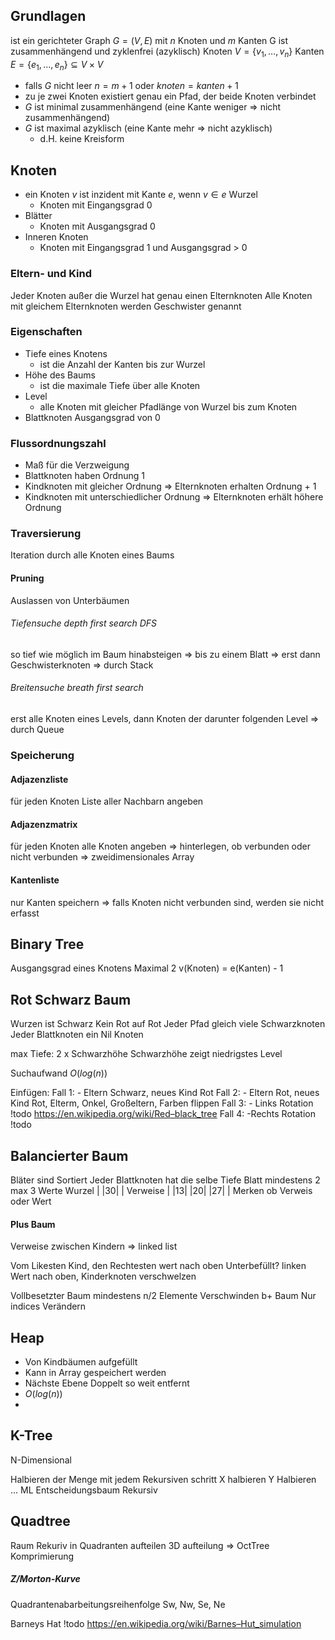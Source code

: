 ## Grundlagen
ist ein gerichteter Graph $G=(V,E)$ mit $n$ Knoten und $m$ Kanten
G ist zusammenhängend und zyklenfrei (azyklisch)
Knoten $V=\{v_1,\ldots,v_n\}$
Kanten $E = \{e_1, \ldots,e_n\} \subseteq V \times V$
- falls $G$ nicht leer
    $n = m+1$ oder $knoten = kanten + 1$
- zu je zwei Knoten existiert genau ein Pfad, der beide Knoten verbindet
- $G$ ist minimal zusammenhängend (eine Kante weniger => nicht zusammenhängend)
- $G$ ist maximal azyklisch (eine Kante mehr => nicht azyklisch)
	- d.H. keine Kreisform

## Knoten
- ein Knoten $v$ ist inzident mit Kante $e$, wenn $v \in e$ Wurzel
	- Knoten mit Eingangsgrad 0
- Blätter
	- Knoten mit Ausgangsgrad 0
- Inneren Knoten
	- Knoten mit Eingangsgrad 1 und Ausgangsgrad > 0

### Eltern- und Kind
Jeder Knoten außer die Wurzel hat genau einen Elternknoten
Alle Knoten mit gleichem Elternknoten werden Geschwister genannt

### Eigenschaften
- Tiefe eines Knotens
	- ist die Anzahl der Kanten bis zur Wurzel
- Höhe des Baums
	- ist die maximale Tiefe über alle Knoten
- Level
	- alle Knoten mit gleicher Pfadlänge von Wurzel bis zum Knoten
- Blattknoten Ausgangsgrad von 0

### Flussordnungszahl
- Maß für die Verzweigung
- Blattknoten haben Ordnung $1$
- Kindknoten mit gleicher Ordnung
    => Elternknoten erhalten Ordnung + 1
- Kindknoten mit unterschiedlicher Ordnung
	=> Elternknoten erhält höhere Ordnung

### Traversierung
Iteration durch alle Knoten eines Baums

#### Pruning
Auslassen von Unterbäumen

###### Tiefensuche depth first search DFS
so tief wie möglich im Baum hinabsteigen
=> bis zu einem Blatt
=> erst dann Geschwisterknoten
=> durch Stack

###### Breitensuche breath first search
erst alle Knoten eines Levels, dann Knoten der darunter folgenden Level
=> durch Queue

### Speicherung
#### Adjazenzliste
für jeden Knoten Liste aller Nachbarn angeben

#### Adjazenzmatrix
für jeden Knoten alle Knoten angeben
=> hinterlegen, ob verbunden oder nicht verbunden
=> zweidimensionales Array

#### Kantenliste
nur Kanten speichern
=> falls Knoten nicht verbunden sind, werden sie nicht erfasst

## Binary Tree
Ausgangsgrad eines Knotens Maximal 2
v(Knoten) = e(Kanten) - 1

## Rot Schwarz Baum
Wurzen ist Schwarz
Kein Rot auf Rot
Jeder Pfad gleich viele Schwarzknoten
Jeder Blattknoten ein Nil Knoten

max Tiefe: 2 x Schwarzhöhe
Schwarzhöhe zeigt niedrigstes Level

Suchaufwand $O(log(n))$

Einfügen:
Fall 1:
	- Eltern Schwarz, neues Kind Rot
Fall 2:
	- Eltern Rot, neues Kind Rot, Elterm, Onkel, Großeltern, Farben flippen
Fall 3:
	- Links Rotation !todo https://en.wikipedia.org/wiki/Red–black_tree
Fall 4:
	-Rechts Rotation !todo

## Balancierter Baum
Bläter sind Sortiert
Jeder Blattknoten hat die selbe Tiefe
Blatt mindestens 2 max 3 Werte
Wurzel | |30| |
Verweise | |13| |20| |27| |
Merken ob Verweis oder Wert

#### Plus Baum
Verweise zwischen Kindern => linked list

Vom Likesten Kind, den Rechtesten wert nach oben
Unterbefüllt?
	linken Wert nach oben, Kinderknoten verschwelzen

Vollbesetzter Baum mindestens n/2 Elemente Verschwinden
b+ Baum Nur indices Verändern

## Heap
-  Von Kindbäumen aufgefüllt
- Kann in Array gespeichert werden
- Nächste Ebene Doppelt so weit entfernt
- $O(log(n))$
- 

## K-Tree
N-Dimensional

Halbieren der Menge mit jedem Rekursiven schritt
X halbieren
Y Halbieren
...
ML
Entscheidungsbaum
Rekursiv

## Quadtree
Raum Rekuriv in Quadranten aufteilen
3D aufteilung => OctTree
Komprimierung

##### Z/Morton-Kurve
Quadrantenabarbeitungsreihenfolge Sw, Nw, Se, Ne

Barneys Hat
	!todo https://en.wikipedia.org/wiki/Barnes–Hut_simulation



